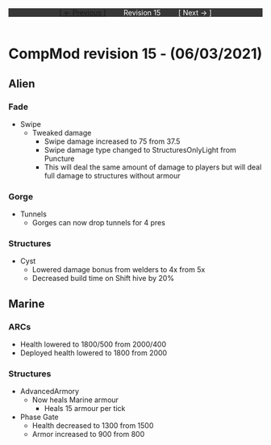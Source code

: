 <div style="width:100%;background-color:#373737;color:#FFFFFF;text-align:center">
<div style="display:inline-block;float:left;padding-left:20%">
<a href="revision14">
[ <- Previous ]
</a>
</div>
<div style="display:inline-block;">
Revision 15
</div>
<div style="display:inline-block;float:right;padding-right:20%">
[ Next -> ]
</div>
</div>

<br />

# CompMod revision 15 - (06/03/2021)
## Alien

### Fade
* Swipe
  * Tweaked damage
    * Swipe damage increased to 75 from 37.5
    * Swipe damage type changed to StructuresOnlyLight from Puncture
    * This will deal the same amount of damage to players but will deal full damage to structures without armour

### Gorge
* Tunnels
  * Gorges can now drop tunnels for 4 pres

### Structures
* Cyst
  * Lowered damage bonus from welders to 4x from 5x
  * Decreased build time on Shift hive by 20%

## Marine

### ARCs
* Health lowered to 1800/500 from 2000/400
* Deployed health lowered to 1800 from 2000

### Structures
* AdvancedArmory
  * Now heals Marine armour
    *  Heals 15 armour per tick
* Phase Gate
  * Health decreased to 1300 from 1500
  * Armor increased to 900 from 800

<br/>

